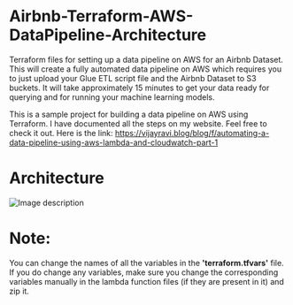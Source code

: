 # Airbnb-Terraform-AWS-DataPipeline-Architecture
Terraform files for setting up a data pipeline on AWS for an Airbnb Dataset. This will create a fully automated data pipeline on AWS which requires you to just upload your Glue ETL script file and the Airbnb Dataset to S3 buckets. It will take approximately 15 minutes to get your data ready for querying and for running your machine learning models.

This is a sample project for building a data pipeline on AWS using Terraform. I have documented all the steps on my website. Feel free to check it out. Here is the link: https://vijayravi.blog/blog/f/automating-a-data-pipeline-using-aws-lambda-and-cloudwatch-part-1

# Architecture
![Image description](https://github.com/vijay-ravi/Airbnb-Terraform-AWS-DataPipeline-Architecture/blob/master/airbnb-architecture.png)

# Note:
You can change the names of all the variables in the **'terraform.tfvars'** file. If you do change any variables, make sure you change the corresponding variables manually in the lambda function files (if they are present in it) and zip it.
